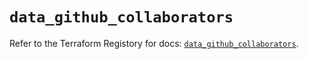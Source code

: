 # `data_github_collaborators`

Refer to the Terraform Registory for docs: [`data_github_collaborators`](https://www.terraform.io/docs/providers/github/d/collaborators).
